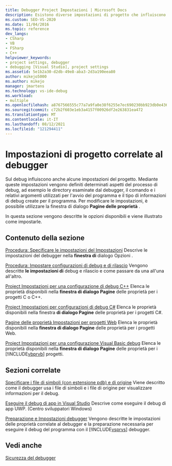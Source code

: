 ```yaml
---
title: Debugger Project Impostazioni | Microsoft Docs
description: Esistono diverse impostazioni di progetto che influiscono sul debug. Seguire i collegamenti in questo articolo per informazioni su come usare la finestra di dialogo Pagine delle proprietà per modificare le impostazioni.
ms.custom: SEO-VS-2020
ms.date: 11/04/2016
ms.topic: reference
dev_langs:
- CSharp
- VB
- FSharp
- C++
helpviewer_keywords:
- project settings, debugger
- debugging [Visual Studio], project settings
ms.assetid: 5e1b2a30-d2db-49e8-aba3-2d3a190eea80
author: mikejo5000
ms.author: mikejo
manager: jmartens
ms.technology: vs-ide-debug
ms.workload:
- multiple
ms.openlocfilehash: a8767566555c77a7a9fa0e38f6255e7ec690230bb923db0e4360de398afa0256
ms.sourcegitcommit: c72b2f603e1eb3a4157f00926df2e263831ea472
ms.translationtype: MT
ms.contentlocale: it-IT
ms.lasthandoff: 08/12/2021
ms.locfileid: "121294411"
---
```

# <a name="debugger-project-settings"></a>Impostazioni di progetto correlate al debugger
Sul debug influiscono anche alcune impostazioni del progetto. Mediante queste impostazioni vengono definiti determinati aspetti del processo di debug, ad esempio le directory esaminate dal debugger, il comando e i relativi argomenti utilizzati per l'avvio del programma e il tipo di informazioni di debug create per il programma. Per modificare le impostazioni, è possibile utilizzare la finestra di dialogo **Pagine delle proprietà** .

 In questa sezione vengono descritte le opzioni disponibili e viene illustrato come impostarle.

## <a name="in-this-section"></a>Contenuto della sezione
 [Procedura: Specificare le impostazioni del Impostazioni](../debugger/how-to-specify-debugger-settings.md) Descrive le impostazioni del debugger nella **finestra di** dialogo Opzioni .

 [Procedura: Impostare configurazioni di debug e di rilascio](../debugger/how-to-set-debug-and-release-configurations.md) Vengono descritte **le impostazioni di** debug e rilascio e come passare da una all'una all'altro. 

 [Project Impostazioni per una configurazione di debug C++](../debugger/project-settings-for-a-cpp-debug-configuration.md) Elenca le proprietà disponibili nella **finestra di dialogo Pagine** delle proprietà per i progetti C o C++.

 [Project Impostazioni per configurazioni di debug C#](../debugger/project-settings-for-csharp-debug-configurations.md) Elenca le proprietà disponibili nella finestra **di dialogo Pagine** delle proprietà per i progetti C#.

 [Pagine delle proprietà Impostazioni per progetti Web](../debugger/property-pages-settings-for-web-projects.md) Elenca le proprietà disponibili nella **finestra di dialogo Pagine** delle proprietà per i progetti Web.

 [Project Impostazioni per una configurazione Visual Basic debug](../debugger/project-settings-for-a-visual-basic-debug-configuration.md) Elenca le proprietà disponibili nella **finestra di dialogo Pagine** delle proprietà per i [!INCLUDE[vbprvb](../code-quality/includes/vbprvb_md.md)] progetti.

## <a name="related-sections"></a>Sezioni correlate
 [Specificare i file di simboli (con estensione pdb) e di origine](../debugger/specify-symbol-dot-pdb-and-source-files-in-the-visual-studio-debugger.md) Viene descritto come il debugger usa i file di simboli e i file di origine per visualizzare informazioni per il debug.

 [Eseguire il debug di app in Visual Studio](debugging-windows-store-and-windows-universal-apps.md) Descrive come eseguire il debug di app UWP. (Centro sviluppatori Windows)

 [Preparazione e Impostazioni debugger](../debugger/debugger-settings-and-preparation.md) Vengono descritte le impostazioni delle proprietà correlate al debugger e la preparazione necessaria per eseguire il debug del programma con il [!INCLUDE[vsprvs](../code-quality/includes/vsprvs_md.md)] debugger.

## <a name="see-also"></a>Vedi anche
 [Sicurezza del debugger](../debugger/debugger-security.md)